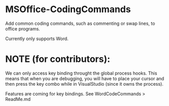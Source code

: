 # MSOffice-CodingCommands
Add common coding commands, such as commenting or swap lines, to office programs.  

Currently only supports Word. 

# NOTE (for contributors):
We can only access key binding throught the global process hooks.
This means that when you are debugging, you will have to place your cursor and then press
the key combo while in VisualStudio (since it owns the process).  

Features are coming for key bindings. See WordCodeCommands > ReadMe.md
